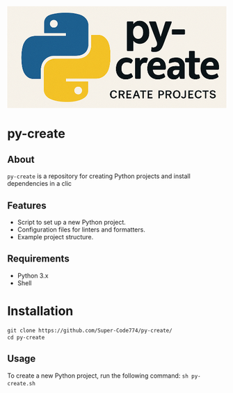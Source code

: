 ![](icons/py-create.png)
# py-create

## About

`py-create` is a repository for creating Python projects and install dependencies in a clic

## Features

- Script to set up a new Python project.
- Configuration files for linters and formatters.
- Example project structure.

## Requirements

- Python 3.x
- Shell

# Installation 
```
git clone https://github.com/Super-Code774/py-create/
cd py-create
```

## Usage

To create a new Python project, run the following command:
`sh py-create.sh`
